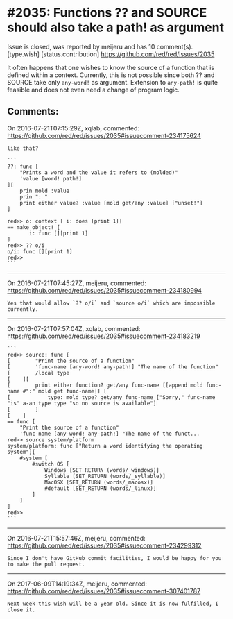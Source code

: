 
#2035: Functions ?? and SOURCE should also take a path! as argument
================================================================================
Issue is closed, was reported by meijeru and has 10 comment(s).
[type.wish] [status.contribution]
<https://github.com/red/red/issues/2035>

It often happens that one wishes to know the source of a function that is defined within a context. Currently, this is not possible since both ?? and SOURCE take only `any-word!` as argument. Extension to `any-path!` is quite feasible and does not even need a change of program logic.



Comments:
--------------------------------------------------------------------------------

On 2016-07-21T07:15:29Z, xqlab, commented:
<https://github.com/red/red/issues/2035#issuecomment-234175624>

    like that?
    
    ```
    ??: func [
        "Prints a word and the value it refers to (molded)" 
        'value [word! path!]
    ][
        prin mold :value 
        prin ": " 
        print either value? :value [mold get/any :value] ["unset!"]
    ]
    
    red>> o: context [ i: does [print 1]]
    == make object! [
           i: func [][print 1]
    ]
    red>> ?? o/i
    o/i: func [][print 1]
    red>> 
    ```

--------------------------------------------------------------------------------

On 2016-07-21T07:45:27Z, meijeru, commented:
<https://github.com/red/red/issues/2035#issuecomment-234180994>

    Yes that would allow `?? o/i` and `source o/i` which are impossible currently.

--------------------------------------------------------------------------------

On 2016-07-21T07:57:04Z, xqlab, commented:
<https://github.com/red/red/issues/2035#issuecomment-234183219>

    ```
    red>> source: func [
    [        "Print the source of a function" 
    [        'func-name [any-word! any-path!] "The name of the function" 
    [        /local type
    [    ][
    [        print either function? get/any func-name [[append mold func-name #":" mold get func-name]] [
    [            type: mold type? get/any func-name ["Sorry," func-name "is" a-an type type "so no source is available"]
    [        ]
    [    ]
    == func [
        "Print the source of a function" 
        'func-name [any-word! any-path!] "The name of the funct...
    red>> source system/platform
    system/platform: func ["Return a word identifying the operating system"][
        #system [
            #switch OS [
                Windows [SET_RETURN (words/_windows)] 
                Syllable [SET_RETURN (words/_syllable)] 
                MacOSX [SET_RETURN (words/_macosx)] 
                #default [SET_RETURN (words/_linux)]
            ]
        ]
    ]
    red>> 
    ```

--------------------------------------------------------------------------------

On 2016-07-21T15:57:46Z, meijeru, commented:
<https://github.com/red/red/issues/2035#issuecomment-234299312>

    Since I don't have GitHub commit facilities, I would be happy for you to make the pull request.

--------------------------------------------------------------------------------

On 2017-06-09T14:19:34Z, meijeru, commented:
<https://github.com/red/red/issues/2035#issuecomment-307401787>

    Next week this wish will be a year old. Since it is now fulfilled, I close it.


